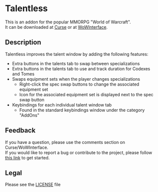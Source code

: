 # Talentless

This is an addon for the popular MMORPG "World of Warcraft".  
It can be downloaded at [Curse](//mods.curse.com/addons/wow/talentless) or at [WoWInterface](//wowinterface.com/downloads/info19184).

## Description

Talentless improves the talent window by adding the following features:

- Extra buttons in the talents tab to swap between specializations
- Extra buttons in the talents tab to use and track duration for Codexes and Tomes
- Swaps equipment sets when the player changes specializations
	- Right-click the spec swap buttons to change the associated equipment set
	- Icon for the associated equipment set is displayed next to the spec swap button
- Keybindings for each individual talent window tab
	- Found in the standard keybindings window under the category "AddOns"

## Feedback

If you have a question, please use the comments section on Curse/WoWInterface.  
If you would like to report a bug or contribute to the project, please follow [this link](//github.com/p3lim-wow/Talentless/issues?q=) to get started.

## Legal

Please see the [LICENSE](//github.com/p3lim-wow/Talentless/blob/master/LICENSE.txt) file
